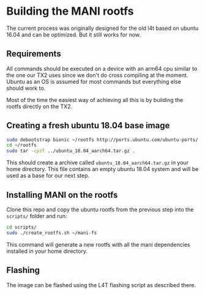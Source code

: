 # Building the MANI rootfs

The current process was originally designed for the old l4t based on ubuntu
16.04 and can be optimized. But it still works for now.

## Requirements

All commands should be executed on a device with an arm64 cpu similar to the
one our TX2 uses since we don't do cross compiling at the moment. Ubuntu as an
OS is assumed for most commands but everything else should work to.

Most of the time the easiest way of achieving all this is by building the 
rootfs directly on the TX2.

## Creating a fresh ubuntu 18.04 base image

```bash
sudo debootstrap bionic ~/rootfs http://ports.ubuntu.com/ubuntu-ports/
cd ~/rootfs
sudo tar -cpzf ../ubuntu_18.04_aarch64.tar.gz .
```

This should create a archive called  `ubuntu_18.04_aarch64.tar.gz` in your 
home directory. This file contains an empty ubuntu 18.04 system and will be
used as a base for our next step.

## Installing MANI on the rootfs

Clone this repo and copy the ubuntu rootfs from the previous step into the
`scripts/` folder and run:

```bash
cd scripts/
sudo ./create_rootfs.sh ~/mani-fs
```

This command will generate a new rootfs with all the mani dependencies 
installed in your home directory.

## Flashing

The image can be flashed using the L4T flashing script as described there.


